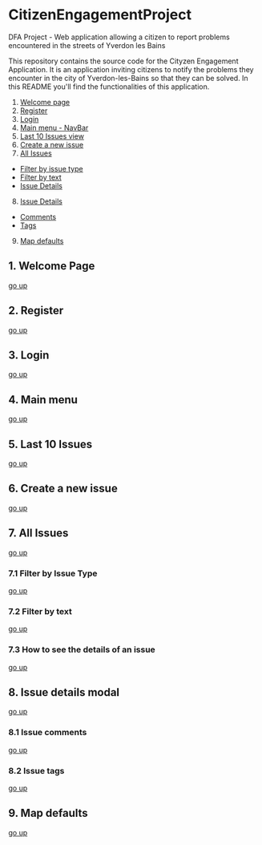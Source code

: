 # CitizenEngagementProject
DFA Project - Web application allowing a citizen to report problems encountered in the streets of Yverdon les Bains

<a name="top"></a> 

This repository contains the source code for the Cityzen Engagement Application. 
It is an application inviting citizens to notify the problems they encounter in the city of Yverdon-les-Bains so that 
they can be solved. 
In this README you'll find the functionalities of this application.

1. [Welcome page](#welcome)
2. [Register](#register)
3. [Login](#login)
4. [Main menu - NavBar](#main-menu)
5. [Last 10 Issues view](#lastIssues)
6. [Create a new issue](#newIssue)
7. [All Issues](#allIssues)
 * [Filter by issue type](#issueType)
 * [Filter by text](#text)
 * [Issue Details](#issueDet)
8. [Issue Details](#issueDetails)
 * [Comments](#comments)
 * [Tags](#tags)
9. [Map defaults](#map)

<a name="welcome"></a>
## 1. Welcome Page

<a href="#top">go up</a>

<a name="register"></a>
## 2. Register

<a href="#top">go up</a>

<a name="login"></a>
## 3. Login

<a href="#top">go up</a>

<a name="main-menu"></a>
## 4. Main menu

<a href="#top">go up</a>

<a name="lastIssues"></a>
## 5. Last 10 Issues

<a href="#top">go up</a>

<a name="newIssue"></a>
## 6. Create a new issue

<a href="#top">go up</a>

<a name="allIssues"></a>
## 7. All Issues

<a href="#top">go up</a>

<a name="issueType"></a>
### 7.1 Filter by Issue Type

<a href="#top">go up</a>

<a name="text"></a>
### 7.2 Filter by text

<a href="#top">go up</a>

<a name="issueDet"></a>
### 7.3 How to see the details of an issue

<a href="#top">go up</a>

<a name="issueDetails"></a>
## 8. Issue details modal

<a href="#top">go up</a>

<a name="comments"></a>
### 8.1 Issue comments

<a href="#top">go up</a>

<a name="tags"></a>
### 8.2 Issue tags

<a href="#top">go up</a>

<a name="map"></a>
## 9. Map defaults

<a href="#top">go up</a>

